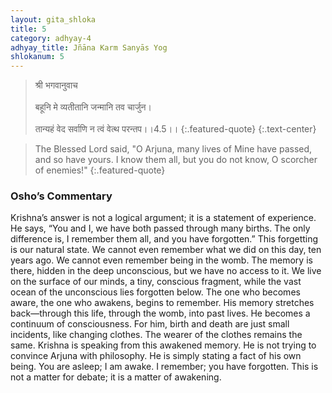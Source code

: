 ```yaml
---
layout: gita_shloka
title: 5
category: adhyay-4
adhyay_title: Jñāna Karm Sanyās Yog
shlokanum: 5
---
```


> श्री भगवानुवाच<br><br>बहूनि मे व्यतीतानि जन्मानि तव चार्जुन।<br><br>तान्यहं वेद सर्वाणि न त्वं वेत्थ परन्तप।।4.5।।
{:.featured-quote} 
{:.text-center}

> The Blessed Lord said, "O Arjuna, many lives of Mine have passed, and so have yours. I know them all, but you do not know, O scorcher of enemies!"
{:.featured-quote}

### Osho’s Commentary
Krishna’s answer is not a logical argument; it is a statement of experience. He says, “You and I, we have both passed through many births. The only difference is, I remember them all, and you have forgotten.”
This forgetting is our natural state. We cannot even remember what we did on this day, ten years ago. We cannot even remember being in the womb. The memory is there, hidden in the deep unconscious, but we have no access to it. We live on the surface of our minds, a tiny, conscious fragment, while the vast ocean of the unconscious lies forgotten below.
The one who becomes aware, the one who awakens, begins to remember. His memory stretches back—through this life, through the womb, into past lives. He becomes a continuum of consciousness. For him, birth and death are just small incidents, like changing clothes. The wearer of the clothes remains the same.
Krishna is speaking from this awakened memory. He is not trying to convince Arjuna with philosophy. He is simply stating a fact of his own being. You are asleep; I am awake. I remember; you have forgotten. This is not a matter for debate; it is a matter of awakening.

